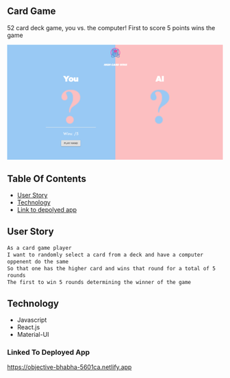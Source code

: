 ## Card Game
52 card deck game, you vs. the computer! First to score 5 points wins the game

![Screenshot](high-card.png)



## Table Of Contents
- [User Story](#User-Story)
- [Technology](#Technology)
- [Link to depolyed app](#Link-to-depolyed-app)

## User Story
```
As a card game player
I want to randomly select a card from a deck and have a computer oppenent do the same
So that one has the higher card and wins that round for a total of 5 rounds 
The first to win 5 rounds determining the winner of the game
```

## Technology
* Javascript
* React.js
* Material-UI

<!-- # Demonstration
![picture](./demo.gif) -->

### Linked To Deployed App
https://objective-bhabha-5601ca.netlify.app

